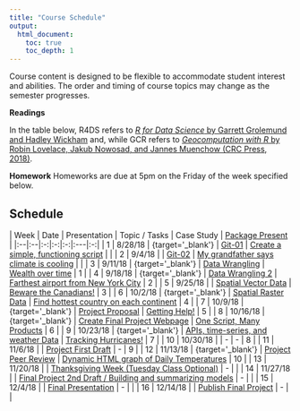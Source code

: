 ```yaml
---
title: "Course Schedule"
output:
  html_document:
    toc: true
    toc_depth: 1
---
```




Course content is designed to be flexible to accommodate student interest and abilities.  The order and timing of course topics may change as the semester progresses.  

**Readings**

In the table below, R4DS refers to [_R for Data Science_ by Garrett Grolemund and Hadley Wickham](http://r4ds.had.co.nz) and, while GCR refers to [_Geocomputation with R_ by Robin Lovelace, Jakub Nowosad, and Jannes Muenchow (CRC Press, 2018)](https://geocompr.robinlovelace.net/).

**Homework**
Homeworks are due at 5pm on the Friday of the week specified below.


## Schedule

| Week | Date | Presentation | Topic / Tasks  |  Case Study | [Package Present](PackageIntro.html) |
|:--|:--|:-:|:-:|:-:|:---|:-:|
|  1 |  8/28/18 |  [<i class='fas fa-desktop'>    </i>](presentations/PS_01_intro.html){target='_blank'} |  [Git-01](./TK_01.html) |  [Create a simple, functioning script](./CS_01.html) |   |
 |  2 |  9/4/18 |   |  [Git-02](./TK_02.html) |  [My grandfather says climate is cooling](./CS_02.html) |   |
 |  3 |  9/11/18 |  [<i class='fas fa-desktop'>    </i>](presentations/03_DataWrangling.pdf){target='_blank'} |  [Data Wrangling](./TK_03.html) |  [Wealth over time](./CS_03.html) |  1 |
 |  4 |  9/18/18 |  [<i class='fas fa-desktop'>    </i>](presentations/PS_04_join.html){target='_blank'} |  [Data Wrangling 2](./TK_04.html) |  [Farthest airport from New York City](./CS_04.html) |  2 |
 |  5 |  9/25/18 |   |  [Spatial Vector Data](./TK_05.html) |  [Beware the Canadians!](./CS_05.html) |  3 |
 |  6 |  10/2/18 |  [<i class='fas fa-desktop'>    </i>](presentations/PS_06_raster.html){target='_blank'} |  [Spatial Raster Data](./TK_06.html) |  [Find hottest country on each continent](./CS_06.html) |  4 |
 |  7 |  10/9/18 |  [<i class='fas fa-desktop'>    </i>](presentations/PS_07_help.html){target='_blank'} |  [Project Proposal](./TK_07.html) |  [Getting Help!](./CS_07.html) |  5 |
 |  8 |  10/16/18 |  [<i class='fas fa-desktop'>    </i>](presentations/PS_08_repro.html){target='_blank'} |  [Create Final Project Webpage](./TK_08.html) |  [One Script, Many Products](./CS_08.html) |  6 |
 |  9 |  10/23/18 |  [<i class='fas fa-desktop'>    </i>](presentations/PS_09_weather.html){target='_blank'} |  [APIs, time-series, and weather Data](./TK_09.html) |  [Tracking Hurricanes!](./CS_09.html) |  7 |
 |  10 |  10/30/18 |   |   -  |   -  |  8 |
 |  11 |  11/6/18 |   |  [Project First Draft](./TK_11.html) |   -  |  9 |
 |  12 |  11/13/18 |  [<i class='fas fa-desktop'>    </i>](presentations/PS_12.html){target='_blank'} |  [Project Peer Review](./TK_12.html) |  [Dynamic HTML graph of Daily Temperatures](./CS_12.html) |  10 |
 |  13 |  11/20/18 |   |  [Thanksgiving Week (Tuesday Class Optional)](./TK_13.html) |   -  |   |
 |  14 |  11/27/18 |   |  [Final Project 2nd Draft / Building and summarizing models](./TK_14.html) |   -  |   |
 |  15 |  12/4/18 |   |  [Final Presentation](./TK_15.html) |   -  |   |
 |  16 |  12/14/18 |   |  [Publish Final Project](./TK_16.html) |   -  |   |
 
